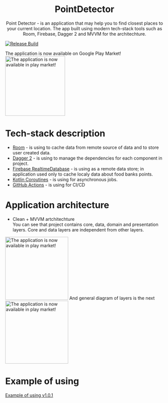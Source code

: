 <h1 align="center">PointDetector</h1>
<p align="center">Point Detector - is an application that may help you to find closest places to your current location. The app built using modern tech-stack tools such as Room, Firebase, Dagger 2 and MVVM for the architechture.</p>

[![Release Build](https://github.com/yuriisurzhykov/PointDetector/actions/workflows/release_build_github.yaml/badge.svg)](https://github.com/yuriisurzhykov/PointDetector/actions/workflows/release_build_github.yaml)

The application is now available on Google Play Market! <br>
[<img alt="The application is now available in play market!" width="190px" src="https://github.com/mhemmings/play-store-button/blob/master/play-store-button.svg" />](https://play.google.com/store/apps/details?id=com.yuriisurzhykov.pointdetector)

# Tech-stack description
* [Room](https://developer.android.com/jetpack/androidx/releases/room) - is using to cache data from remote source of data and to store user created data.
* [Dagger 2](https://developer.android.com/training/dependency-injection/hilt-android) - is using to manage the dependencies for each component in project.
* [Firebase RealtimeDatabase](https://firebase.google.com/docs/database) - is using as a remote data store; in application used only to cache localy data about food banks points.
* [Kotlin Coroutines](https://developer.android.com/kotlin/coroutines) - is using for asynchronous jobs.
* [GitHub Actions](https://github.com/features/actions) - is using for CI/CD

# Application architecture
* Clean + MVVM artchitechture </br>
You can see that project contains core, data, domain and presentation layers. Core and data layers are independent from other layers. </br>
<img alt="The application is now available in play market!" width="200px" src="https://user-images.githubusercontent.com/44873047/209905238-b4dcc3be-84c5-4f2e-8d18-97fe94fcfa46.png"/>
And general diagram of layers is the next </br>
<img alt="The application is now available in play market!" width="200px" src="https://user-images.githubusercontent.com/44873047/209905834-538bf8e3-931d-469d-8a3a-69d2071275f0.jpg"/>

# Example of using
[Example of using v1.0.1](https://user-images.githubusercontent.com/44873047/209906415-040cec0c-3818-429b-82ae-5626a16f12f8.webm)

